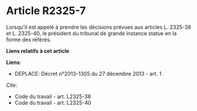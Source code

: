 # Article R2325-7

Lorsqu'il est appelé à prendre les décisions prévues aux articles L. 2325-38 et L. 2325-40, le président du tribunal de
grande instance statue en la forme des référés.

**Liens relatifs à cet article**

**Liens**:

  - DEPLACE: Décret n°2013-1305 du 27 décembre 2013 - art. 1

_Cite_:

  - Code du travail - art. L2325-38
  - Code du travail - art. L2325-40
